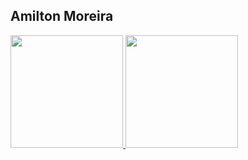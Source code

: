 ## Amilton Moreira

<div>
  <a href="https://github.com/AmiltonMn">
  <img loading="lazy" height="180em" src="https://github-readme-stats.vercel.app/api/top-langs/?username=AmiltonMn&layout=compact&langs_count=7&theme=tokyonight"/>
  <img loading="lazy" height="180em" src="https://github-readme-stats.vercel.app/api?username=AmiltonMn&show_icons=true&theme=tokyonight&include_all_commits=true&count_private=true"/>
</div>

